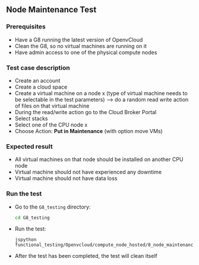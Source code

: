 ## Node Maintenance Test

### Prerequisites
- Have a G8 running the latest version of OpenvCloud
- Clean the G8, so no virtual machines are running on it
- Have admin access to one of the physical compute nodes

### Test case description
- Create an account
- Create a cloud space
- Create a virtual machine on a node x (type of virtual machine needs to be selectable in the test parameters) --> do a random read write action of files on that virtual machine
- During the read/write action go to the Cloud Broker Portal
- Select stacks
- Select one of the CPU node x
- Choose Action: **Put in Maintenance** (with option move VMs)

### Expected result
- All virtual machines on that node should be installed on another CPU node
- Virtual machine should not have experienced any downtime
- Virtual machine should not have data loss

### Run the test
- Go to the `G8_testing` directory:
  ```bash
  cd G8_testing 
  ```
  
- Run the test:
  ```
  jspython functional_testing/Openvcloud/compute_node_hosted/8_node_maintenance_test/8_node_maintenance_test.py
  ```

- After the test has been completed, the test will clean itself
